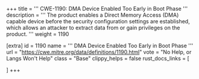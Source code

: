 +++
title = '''
CWE-1190: DMA Device Enabled Too Early in Boot Phase
'''
description	= '''
The product enables a Direct Memory Access (DMA) capable device before the security configuration settings are established, which allows an attacker to extract data from or gain privileges on the product.
'''
weight = 1190

[extra]
id = 1190
name = '''
DMA Device Enabled Too Early in Boot Phase
'''
url = "https://cwe.mitre.org/data/definitions/1190.html"
vote = "No Help, or Langs Won't Help"
class = "Base"
clippy_helps = false
rust_docs_links = [
	
]
+++
